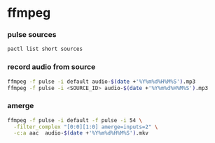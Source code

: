 # ffmpeg

### pulse sources

```bash
pactl list short sources
```

### record audio from source

```bash
ffmpeg -f pulse -i default audio-$(date +'%Y%m%d%H%M%S').mp3
ffmpeg -f pulse -i <SOURCE_ID> audio-$(date +'%Y%m%d%H%M%S').mp3
```

### amerge

```bash
ffmpeg -f pulse -i default -f pulse -i 54 \
  -filter_complex "[0:0][1:0] amerge=inputs=2" \
  -c:a aac  audio-$(date +'%Y%m%d%H%M%S').mkv
```
